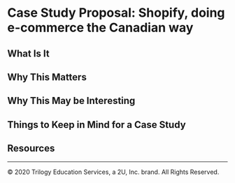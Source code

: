 # Case Study Proposal: Shopify, doing e-commerce the Canadian way

## What Is It

## Why This Matters

## Why This May be Interesting

## Things to Keep in Mind for a Case Study

## Resources

---
© 2020 Trilogy Education Services, a 2U, Inc. brand. All Rights Reserved.
